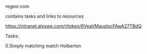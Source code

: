 regexr.com

contains tasks and links to resources

https://intranet.alxswe.com/rltoken/6VeaVMaugIxcFAwA27TBdQ

Tasks:

0.Simply matching
match Holberton


